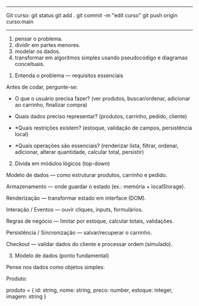 --------
Git 
curso: 
git status 
git add .
git commit -m "edit curso" 
git push origin curso:main

---------

1. pensar o problema.
2. dividir em partes menores. 
3. modelar os dados.  
4. transformar em algoritmos simples usando pseudocódigo e diagramas conceituais.

1) Entenda o problema — requisitos essenciais

Antes de codar, pergunte-se:

* O que o usuário precisa fazer? (ver produtos, buscar/ordenar, adicionar ao carrinho, finalizar compra)

* Quais dados preciso representar? (produtos, carrinho, pedido, cliente)

* *Quais restrições existem? (estoque, validação de campos, persistência local)

* *Quais operações são essenciais? (renderizar lista, filtrar, ordenar, adicionar, alterar quantidade, calcular total, persistir)

2) Divida em módulos lógicos (top-down)

Modelo de dados — como estruturar produtos, carrinho e pedido.

Armazenamento — onde guardar o estado (ex.: memória + localStorage).

Renderização — transformar estado em interface (DOM).

Interação / Eventos — ouvir cliques, inputs, formulários.

Regras de negócio — limitar por estoque, calcular totais, validações.

Persistência / Sincronização — salvar/recuperar o carrinho.

Checkout — validar dados do cliente e processar ordem (simulado).

3) Modelo de dados (ponto fundamental)

Pense nos dados como objetos simples:

Produto:

produto = {
  id: string,
  nome: string,
  preco: number,
  estoque: integer,
  imagem: string
}



